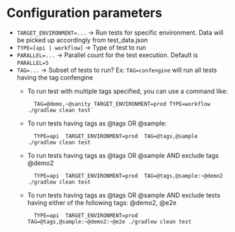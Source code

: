 # Configuration parameters

* `TARGET_ENVIRONMENT=...` -> Run tests for specific environment. Data will be picked up accordingly from test_data.json
* `TYPE=[api | workflow]` -> Type of test to run
* `PARALLEL=...` -> Parallel count for the test execution. Default is `PARALLEL=5`
* `TAG=...` -> Subset of tests to run? Ex: `TAG=confengine` will run all tests having the tag confengine
    * To run test with multiple tags specified, you can use a command like:

            TAG=@demo,~@sanity TARGET_ENVIRONMENT=prod TYPE=workflow ./gradlew clean test`

    * To run tests having tags as @tags OR @sample:

            TYPE=api  TARGET_ENVIRONMENT=prod  TAG=@tags,@sample ./gradlew clean test

    * To run tests having tags as @tags OR @sample AND exclude tags @demo2

            TYPE=api  TARGET_ENVIRONMENT=prod  TAG=@tags,@sample:~@demo2 ./gradlew clean test

    * To run tests having tags as @tags OR @sample AND exclude tests having either of the following tags: @demo2, @e2e

            TYPE=api  TARGET_ENVIRONMENT=prod  TAG=@tags,@sample:~@demo2:~@e2e ./gradlew clean test
